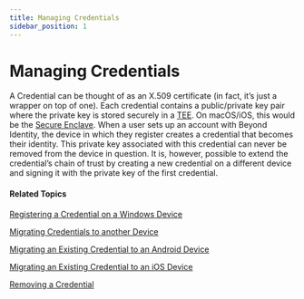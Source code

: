 ```yaml
---
title: Managing Credentials
sidebar_position: 1
---
```


Managing Credentials
====================

A Credential can be thought of as an X.509 certificate (in fact, it’s just a wrapper on top of one). Each credential contains a public/private key pair where the private key is stored securely in a [TEE](https://en.wikipedia.org/wiki/Trusted_execution_environment). On macOS/iOS, this would be the [Secure Enclave](https://support.apple.com/guide/security/secure-enclave-sec59b0b31ff/web). When a user sets up an account with Beyond Identity, the device in which they register creates a credential that becomes their identity. This private key associated with this credential can never be removed from the device in question. It is, however, possible to extend the credential’s chain of trust by creating a new credential on a different device and signing it with the private key of the first credential.

#### Related Topics ####

[Registering a Credential on a Windows Device](Registering_a_Credential_on_a_Windows_Device)

[Migrating Credentials to another Device](Migrating_Credentials_to_another_Device)

[Migrating an Existing Credential to an Android Device](Migrating_an_Existing_Credential_to_Another_Device)

[Migrating an Existing Credential to an iOS Device](Migrating_an_Existing_Credential_to_an_iOS_Device)

[Removing a Credential](/docs/secure-work/credentials/remove-credential)
